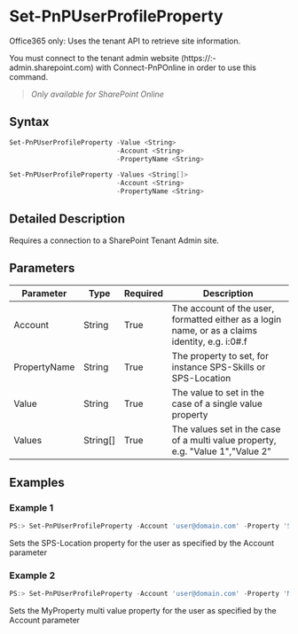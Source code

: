 # Set-PnPUserProfileProperty
Office365 only: Uses the tenant API to retrieve site information.

You must connect to the tenant admin website (https://:<tenant>-admin.sharepoint.com) with Connect-PnPOnline in order to use this command. 

>*Only available for SharePoint Online*
## Syntax
```powershell
Set-PnPUserProfileProperty -Value <String>
                           -Account <String>
                           -PropertyName <String>
```


```powershell
Set-PnPUserProfileProperty -Values <String[]>
                           -Account <String>
                           -PropertyName <String>
```


## Detailed Description
Requires a connection to a SharePoint Tenant Admin site.

## Parameters
Parameter|Type|Required|Description
---------|----|--------|-----------
|Account|String|True|The account of the user, formatted either as a login name, or as a claims identity, e.g. i:0#.f|membership|user@domain.com|
|PropertyName|String|True|The property to set, for instance SPS-Skills or SPS-Location|
|Value|String|True|The value to set in the case of a single value property|
|Values|String[]|True|The values set in the case of a multi value property, e.g. "Value 1","Value 2"|
## Examples

### Example 1
```powershell
PS:> Set-PnPUserProfileProperty -Account 'user@domain.com' -Property 'SPS-Location' -Value 'Stockholm'
```
Sets the SPS-Location property for the user as specified by the Account parameter

### Example 2
```powershell
PS:> Set-PnPUserProfileProperty -Account 'user@domain.com' -Property 'MyProperty' -Values 'Value 1','Value 2'
```
Sets the MyProperty multi value property for the user as specified by the Account parameter
